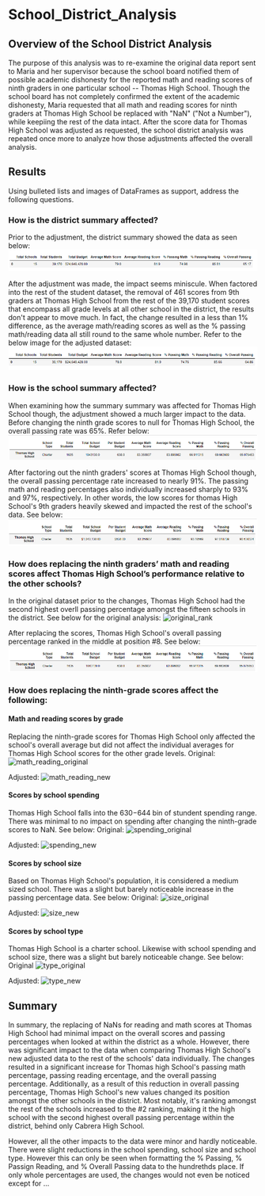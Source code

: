 # School_District_Analysis

## Overview of the School District Analysis
The purpose of this analysis was to re-examine the original data report sent to Maria and her supervisor because the school board notified them of possible academic dishonesty for the reported math and reading scores of ninth graders in one particular school -- Thomas High School. Though the school board has not completely confirmed the extent of the academic dishonesty, Maria requested that all math and reading scores for ninth graders at Thomas High School be replaced with "NaN" ("Not a Number"), while keepiing the rest of the data intact. After the score data for Thomas High School was adjusted as requested, the school district analysis was repeated once more to analyze how those adjustments affected the overall analysis. 

## Results
Using bulleted lists and images of DataFrames as support, address the following questions.
### How is the district summary affected?
Prior to the adjustment, the district summary showed the data as seen below:
![original_district](Resources/original_district.png)

After the adjustment was made, the impact seems miniscule. When factored into the rest of the student dataset, the removal of 461 scores from 9th graders at Thomas High School from the rest of the 39,170 student scores that encompass all grade levels at all other school in the district, the results don't appear to move much. In fact, the change resulted in a less than 1% difference, as the average math/reading scores as well as the % passing math/reading data all still round to the same whole number. Refer to the below image for the adjusted dataset:
![amended_district](Resources/amended_district.png)

### How is the school summary affected?
When examining how the summary summary was affected for Thomas High School though, the adjustment showed a much larger impact to the data. Before changing the ninth grade scores to null for Thomas High School, the overall passing rate was 65%. Refer below:
![original_thomas](Resources/original_thomas.png)

After factoring out the ninth graders' scores at Thomas High School though, the overall passing percentage rate increased to nearly 91%. The passing math and reading percentages also individually increased sharply to 93% and 97%, respectively. In other words, the low scores for thomas High School's 9th graders heavily skewed and impacted the rest of the school's data. See below:
![amended_thomas](Resources/amended_thomas.png)

### How does replacing the ninth graders’ math and reading scores affect Thomas High School’s performance relative to the other schools?
In the original dataset prior to the changes, Thomas High School had the second highest overll passing percentage amongst the fifteen schools in the district. See below for the original analysis:
![original_rank](Resources/original_rack.png)

After replacing the scores, Thomas High School's overall passing percentage ranked in the middle at position #8. See below:
![new_rank](Resources/new_rank.png)

### How does replacing the ninth-grade scores affect the following:
#### Math and reading scores by grade
Replacing the ninth-grade scores for Thomas High School only affected the school's overall average but did not affect the individual averages for Thomas High School scores for the other grade levels.
Original:
![math_reading_original](Resources/math_reading_original.png)

Adjusted:
![math_reading_new](Resources/math_reading_new.png)

#### Scores by school spending
Thomas High School falls into the $630-$644 bin of stundent spending range. There was minimal to no impact on spending after changing the ninth-grade scores to NaN. See below:
Original:
![spending_original](Resources/spending_original.png)

Adjusted:
![spending_new](Resources/spending_new.png)

#### Scores by school size
Based on Thomas High School's population, it is considered a medium sized school. There was a slight but barely noticeable increase in the passing percentage data. See below:
Original:
![size_original](Resources/size_original.png)

Adjusted:
![size_new](Resources/size_new.png)

#### Scores by school type
Thomas High School is a charter school. Likewise with school spending and school size, there was a slight but barely noticeable change. See below:
Original
![type_original](Resources/type_original.png)

Adjusted:
![type_new](Resources/type_new.png)

## Summary
In summary, the replacing of NaNs for reading and math scores at Thomas High School had minimal impact on the overall scores and passing percentages when looked at within the district as a whole. However, there was significant impact to the data when comparing Thomas High School's new adjusted data to the rest of the schools' data individually. The changes resulted in a significant increase for Thomas high School's passing math percentage, passing reading ercentage, and the overall passing percentage. Additionally, as a result of this reduction in overall passing percentage, Thomas High School's new values changed its position amongst the other schools in the district. Most notably, it's ranking amongst the rest of the schools increased to the #2 ranking, making it the high school with the second highest overall passing percentage within the district, behind only Cabrera High School.

However, all the other impacts to the data were minor and hardly noticeable. There were slight reductions in the school spending, school size and school type. However this can only be seen when formatting the % Passing, % Passign Reading, and % Overall Passing data to the hundrethds place. If only whole percentages are used, the changes would not even be noticed except for ...
